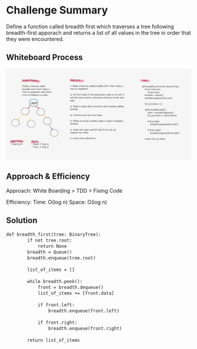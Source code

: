 # Challenge Summary
Define a function called breadth first which traverses a tree following breadth-first apporach and returns a list of all values in the tree in order that they were encountered.

## Whiteboard Process
![breadth](breadth.PNG)

## Approach & Efficiency

Approach: White Boarding > TDD > Fixing Code

Efficiency:
    Time: O(log n)
    Space: O(log n)

## Solution

```
def breadth_first(tree: BinaryTree):
        if not tree.root:
            return None
        breadth = Queue()
        breadth.enqueue(tree.root)

        list_of_items = []

        while breadth.peek():
            front = breadth.dequeue()
            list_of_items += [front.data]

            if front.left:
                breadth.enqueue(front.left)

            if front.right:
                breadth.enqueue(front.right)

        return list_of_items
```